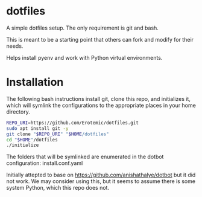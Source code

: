 # dotfiles

A simple dotfiles setup. The only requirement is git and bash.

This is meant to be a starting point that others can fork and modify for their
needs.

Helps install pyenv and work with Python virtual environments.

# Installation

The following bash instructions install git, clone this repo, and initializes
it, which will symlink the configurations to the appropriate places in your
home directory.

```bash
REPO_URI=https://github.com/Erotemic/dotfiles.git
sudo apt install git -y
git clone "$REPO_URI" "$HOME/dotfiles"
cd "$HOME"/dotfiles
./initialize
```

The folders that will be symlinked are enumerated in the dotbot configuration:
install.conf.yaml

Initially attepted to base on https://github.com/anishathalye/dotbot but it did
not work. We may consider using this, but it seems to assume there is some
system Python, which this repo does not.
